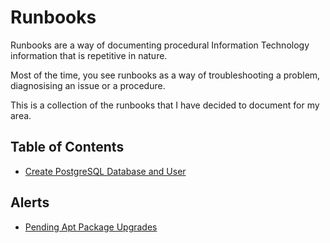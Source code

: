 # Runbooks
Runbooks are a way of documenting procedural Information Technology information that is repetitive in nature.

Most of the time, you see runbooks as a way of troubleshooting a problem, diagnosising an issue or a procedure.

This is a collection of the runbooks that I have decided to document for my area.

## Table of Contents
* [Create PostgreSQL Database and User](postgresql_create_database_user.md)


## Alerts
* [Pending Apt Package Upgrades](PendingAptPackageUpgrades.md)